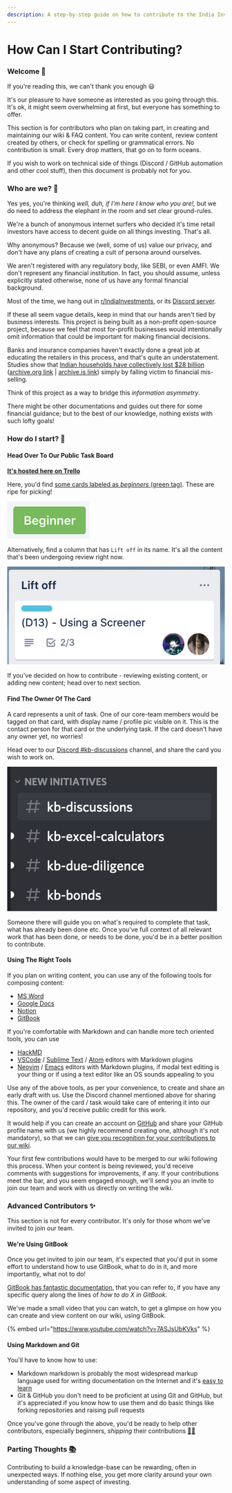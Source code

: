 ```yaml
---
description: A step-by-step guide on how to contribute to the India Investments Wiki
---
```


# How Can I Start Contributing?

### Welcome 👋

If you're reading this, we can't thank you enough 😃

It's our pleasure to have someone as interested as you going through this. It's ok, it might seem overwhelming at first, but everyone has something to offer.

This section is for contributors who plan on taking part, in creating and maintaining our wiki & FAQ content. You can write content, review content created by others, or check for spelling or grammatical errors. No contribution is small. Every drop matters, that go on to form oceans.

If you wish to work on technical side of things (Discord / GitHub automation and other cool stuff), then this document is probably not for you.

### Who are we? 🧠

Yes yes, you're thinking _well, duh, if I'm here I know who you are!,_ but we do need to address the elephant in the room and set clear ground-rules.

We're a bunch of anonymous internet surfers who decided it's time retail investors have access to decent guide on all things investing. That's all.

Why anonymous? Because we (well, some of us) value our privacy, and don't have any plans of creating a cult of persona around ourselves.

We aren't registered with any regulatory body, like SEBI, or even AMFI. We don't represent any financial institution. In fact, you should assume, unless explicitly stated otherwise, none of us have any formal financial background.

Most of the time, we hang out in [r/IndiaInvestments](https://www.reddit.com/r/IndiaInvestments/), or its [Discord server](https://discord.gg/6FvYcma7Qz).

If these all seem vague details, keep in mind that our hands aren't tied by business interests. This project is being built as a non-profit open-source project, because we feel that most for-profit businesses would intentionally omit information that could be important for making financial decisions.

Banks and insurance companies haven't exactly done a great job at educating the retailers in this process, and that's quite an understatement. Studies show that [Indian households have collectively lost $28 billion](https://www.ideasforindia.in/topics/money-finance/estimating-losses-to-consumers-due-to-mis-sold-life-insurance-policies.html) ([archive.org link](https://web.archive.org/web/20210612065343/https://www.ideasforindia.in/topics/money-finance/estimating-losses-to-consumers-due-to-mis-sold-life-insurance-policies.html) | [archive.is link](https://archive.is/keeex)) simply by falling victim to financial mis-selling.

Think of this project as a way to bridge this _information asymmetry_.

There might be other documentations and guides out there for some financial guidance; but to the best of our knowledge, nothing exists with such lofty goals!

### How do I start? 🚀

#### Head Over To Our Public Task Board

[**It's hosted here on Trello**](https://trello.com/b/NPlSa3C7/journey-board)

Here, you'd find [some cards labeled as _beginners_ (green tag)](https://trello.com/b/NPlSa3C7/journey-board?menu=filter\&filter=label:Beginner). These are ripe for picking!

![This is how a Beginner label looks on our Trello board.](<../.gitbook/assets/Screenshot 2021-02-26 at 10.25.07 PM.png>)

Alternatively, find a column that has `Lift off` in its name. It's all the content that's been undergoing review right now.

![Lift-off column](<../.gitbook/assets/Screenshot 2021-02-28 at 12.16.55 PM.png>)

If you've decided on how to contribute - reviewing existing content, or adding new content; head over to next section.

#### Find The Owner Of The Card

A card represents a unit of task. One of our core-team members would be tagged on that card, with display name / profile pic visible on it. This is the contact person for that card or the underlying task. If the card doesn't have any owner yet, no worries!

Head over to our [Discord #kb-discussions](https://discord.gg/6FvYcma7Qz) channel, and share the card you wish to work on.

![The kb-discussions channel is the one you need!](<../.gitbook/assets/Screenshot 2021-02-26 at 10.36.50 PM.png>)

Someone there will guide you on what's required to complete that task, what has already been done etc. Once you've full context of all relevant work that has been done, or needs to be done, you'd be in a better position to contribute.

#### Using The Right Tools

If you plan on writing content, you can use any of the following tools for composing content:

* [MS Word](https://www.microsoft.com/en-in/microsoft-365/word)
* [Google Docs](https://www.google.com/docs/about/)
* [Notion](https://www.notion.so/)
* [GitBook](https://www.gitbook.com/)

If you're comfortable with Markdown and can handle more tech oriented tools, you can use

* [HackMD](https://hackmd.io/)
* [VSCode](https://code.visualstudio.com/) / [Sublime Text](https://www.sublimetext.com/) / [Atom](https://atom.io/) editors with Markdown plugins
* [Neovim](https://neovim.io/) / [Emacs](https://www.gnu.org/software/emacs/) editors with Markdown plugins, if modal text editing is your thing or if using a text editor like an OS sounds appealing to you

Use any of the above tools, as per your convenience, to create and share an early draft with us. Use the Discord channel mentioned above for sharing this. The owner of the card / task would take care of entering it into our repository, and you'd receive public credit for this work.

It would help if you can create an account on [GitHub](https://github.com/) and share your GitHub profile name with us (we highly recommend creating one, although it's not mandatory), so that we can [give you recognition for your contributions to our wiki](https://www.indiainvestments.wiki/#contributors).

Your first few contributions would have to be merged to our wiki following this process. When your content is being reviewed, you'd receive comments with suggestions for improvements, if any. If your contributions meet the bar, and you seem engaged enough, we'll send you an invite to join our team and work with us directly on writing the wiki.

### Advanced Contributors ✨

This section is not for every contributor. It's only for those whom we've invited to join our team.

#### We're Using GitBook

Once you get invited to join our team, it's expected that you'd put in some effort to understand how to use GitBook, what to do in it, and more importantly, what not to do!

[GitBook has fantastic documentation](https://docs.gitbook.com/), that you can refer to, if you have any specific query along the lines of _how to do X in GitBook_.

We've made a small video that you can watch, to get a glimpse on how you can create and view content on our wiki, using GitBook.

{% embed url="https://www.youtube.com/watch?v=7ASJsUbKVks" %}

#### Using Markdown and Git

You'll have to know how to use:

* Markdown markdown is probably the most widespread markup language used for writing documentation on the Internet and it's [easy to learn](https://commonmark.org/help/)
* Git & GitHub you don't need to be proficient at using Git and GitHub, but it's appreciated if you know how to use them and do basic things like forking repositories and raising pull requests

Once you've gone through the above, you'd be ready to help other contributors, especially beginners, _shipping_ their contributions [🎉](https://emojipedia.org/party-popper/)[🥳](https://emojipedia.org/partying-face/)

### Parting Thoughts [📚](https://emojipedia.org/books/)

Contributing to build a knowledge-base can be rewarding, often in unexpected ways. If nothing else, you get more clarity around your own understanding of some aspect of investing.
